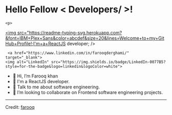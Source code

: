 <h1> Hello Fellow < Developers/ >! </h1>
<p align='center'>
</p>

    <p>
  <a href="https://www.linkedin.com/in/farooqderghami/"><img src="https://readme-typing-svg.herokuapp.com?&font=IBM+Plex+Sans&color=abcdef&size=20&lines=Welcome+to+my+GitHub+Profile!;I'm+a+ReactJS developer; /></a>
</p>

    
     <a href="https://www.linkedin.com/in/farooqderghami/" target="_blank">
    <img alt="LinkedIn" src="https://img.shields.io/badge/LinkedIn-0077B5?style=for-the-badge&logo=linkedin&logoColor=white">
  </a>

     
 
   


- 👋 Hi, I’m Farooq khan
- 💼 I'm a ReactJS developer.
- 💬 Talk to me about software engineering.
- 👯 I’m looking to collaborate on Frontend software engineering projects.



----------------------------------------------------------------------
Credit: [farooq](https://www.linkedin.com/in/farooqderghami/)

